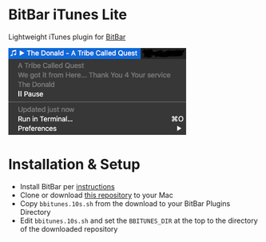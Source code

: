 # BitBar iTunes Lite

Lightweight iTunes plugin for [BitBar](https://getbitbar.com)

![Screenshot](bbitunes.png)

# Installation & Setup

* Install BitBar per [instructions](https://getbitbar.com)
* Clone or download [this repository](https://github.com/prenagha/bitbar-itunes) to your Mac
* Copy ```bbitunes.10s.sh``` from the download to your BitBar Plugins Directory
* Edit ```bbitunes.10s.sh``` and set the ```BBITUNES_DIR``` at the top to the directory of the downloaded repository

